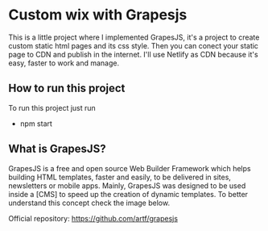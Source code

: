 # Custom wix with Grapesjs

This is a little project where I implemented GrapesJS, it's a project to create custom static html pages and its css style. Then you can conect your static page to CDN and publish in the internet.
I'll use Netlify as CDN because it's easy, faster to work and manage.

## How to run this project

To run this project just run

- npm start

## What is GrapesJS?

GrapesJS is a free and open source Web Builder Framework which helps building HTML templates, faster and easily, to be delivered in sites, newsletters or mobile apps. Mainly, GrapesJS was designed to be used inside a [CMS] to speed up the creation of dynamic templates. To better understand this concept check the image below.

Official repository: https://github.com/artf/grapesjs
